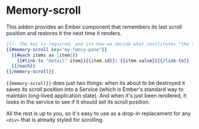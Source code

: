 # Memory-scroll

This addon provides an Ember component that remembers its last scroll
position and restores it the next time it renders.

```handlebars
{{!- The key is required, and its how we decide what constitutes "the same" component at some point in the future. -}}
{{#memory-scroll key="my-fancy-pane"}}
  {{#each items as |item|}}
    {{#link-to "detail" item}}{{item.id}}: {{item.value}}{{/link-to}}
  {{/each}}
{{/memory-scroll}}
```

`{{memory-scroll}}` does just two things: when its about to be
destroyed it saves its scroll position into a Service (which is
Ember's standard way to maintain long-lived application state). And
when it's just been rendered, it looks in the service to see if it
should set its scroll position.

All the rest is up to you, so it's easy to use as a drop-in
replacement for any `<div>` that is already styled for scrolling.
